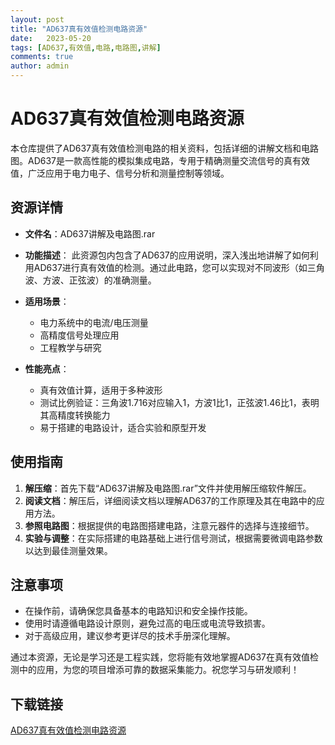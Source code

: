 ```yaml
---
layout: post
title: "AD637真有效值检测电路资源"
date:   2023-05-20
tags: [AD637,有效值,电路,电路图,讲解]
comments: true
author: admin
---
```

# AD637真有效值检测电路资源

本仓库提供了AD637真有效值检测电路的相关资料，包括详细的讲解文档和电路图。AD637是一款高性能的模拟集成电路，专用于精确测量交流信号的真有效值，广泛应用于电力电子、信号分析和测量控制等领域。

## 资源详情

- **文件名**：AD637讲解及电路图.rar
- **功能描述**：
  此资源包内包含了AD637的应用说明，深入浅出地讲解了如何利用AD637进行真有效值的检测。通过此电路，您可以实现对不同波形（如三角波、方波、正弦波）的准确测量。
  
- **适用场景**：
  - 电力系统中的电流/电压测量
  - 高精度信号处理应用
  - 工程教学与研究
  
- **性能亮点**：
  - 真有效值计算，适用于多种波形
  - 测试比例验证：三角波1.716对应输入1，方波1比1，正弦波1.46比1，表明其高精度转换能力
  - 易于搭建的电路设计，适合实验和原型开发
  
## 使用指南
1. **解压缩**：首先下载“AD637讲解及电路图.rar”文件并使用解压缩软件解压。
2. **阅读文档**：解压后，详细阅读文档以理解AD637的工作原理及其在电路中的应用方法。
3. **参照电路图**：根据提供的电路图搭建电路，注意元器件的选择与连接细节。
4. **实验与调整**：在实际搭建的电路基础上进行信号测试，根据需要微调电路参数以达到最佳测量效果。

## 注意事项
- 在操作前，请确保您具备基本的电路知识和安全操作技能。
- 使用时请遵循电路设计原则，避免过高的电压或电流导致损害。
- 对于高级应用，建议参考更详尽的技术手册深化理解。

通过本资源，无论是学习还是工程实践，您将能有效地掌握AD637在真有效值检测中的应用，为您的项目增添可靠的数据采集能力。祝您学习与研发顺利！

## 下载链接

[AD637真有效值检测电路资源](https://pan.quark.cn/s/48547bb667ed)